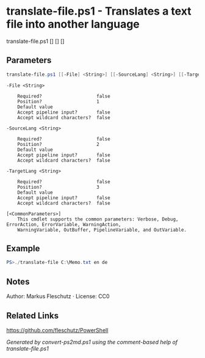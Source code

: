 # translate-file.ps1 - Translates a text file into another language

translate-file.ps1 [<file>] [<source-lang>] [<target-lang>]

## Parameters
```powershell
translate-file.ps1 [[-File] <String>] [[-SourceLang] <String>] [[-TargetLang] <String>] [<CommonParameters>]

```

```
-File <String>
    
    Required?                    false
    Position?                    1
    Default value                
    Accept pipeline input?       false
    Accept wildcard characters?  false
```

```
-SourceLang <String>
    
    Required?                    false
    Position?                    2
    Default value                
    Accept pipeline input?       false
    Accept wildcard characters?  false
```

```
-TargetLang <String>
    
    Required?                    false
    Position?                    3
    Default value                
    Accept pipeline input?       false
    Accept wildcard characters?  false
```

```
[<CommonParameters>]
    This cmdlet supports the common parameters: Verbose, Debug, ErrorAction, ErrorVariable, WarningAction, 
    WarningVariable, OutBuffer, PipelineVariable, and OutVariable.
```

## Example
```powershell
PS>./translate-file C:\Memo.txt en de
```


## Notes
Author: Markus Fleschutz · License: CC0

## Related Links
https://github.com/fleschutz/PowerShell

*Generated by convert-ps2md.ps1 using the comment-based help of translate-file.ps1*
